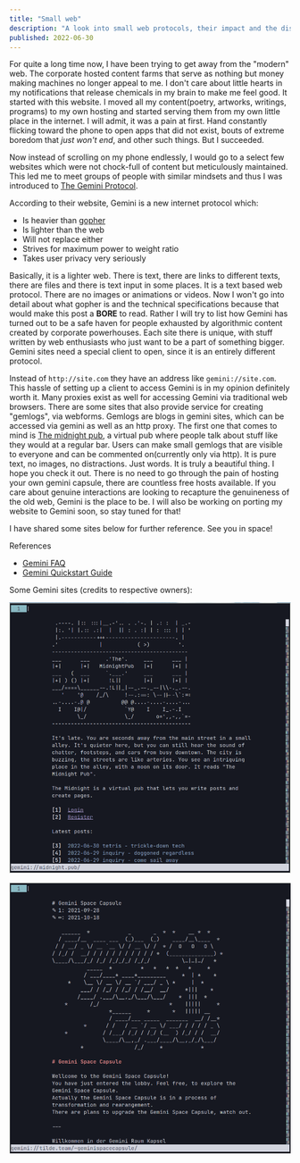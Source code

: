 ```yaml
---
title: "Small web"
description: "A look into small web protocols, their impact and the distraction from corporate vanity they provide."
published: 2022-06-30
---
```

For quite a long time now, I have been trying to get away from the "modern"
web. The corporate hosted content farms that serve as nothing but money making
machines no longer appeal to me. I don't care about little hearts in my
notifications that release chemicals in my brain to make me feel good. It
started with this website. I moved all my content(poetry, artworks, writings,
programs) to my own hosting and started serving them from my own little place
in the internet. I will admit, it was a pain at first. Hand constantly flicking
toward the phone to open apps that did not exist, bouts of extreme boredom that
_just won't end_, and other such things. But I succeeded.

Now instead of scrolling on my phone endlessly, I would go to a select few
websites which were not chock-full of content but meticulously maintained. This
led me to meet groups of people with similar mindsets and thus I was introduced
to [The Gemini Protocol](https://gemini.circumlunar.space/).

According to their website, Gemini is a new internet protocol which:

- Is heavier than
  [gopher](https://arstechnica.com/tech-policy/2009/11/the-web-may-have-won-but-gopher-tunnels-on/)
- Is lighter than the web
- Will not replace either
- Strives for maximum power to weight ratio
- Takes user privacy very seriously

Basically, it is a lighter web. There is text, there are links to different
texts, there are files and there is text input in some places. It is a text
based web protocol. There are no images or animations or videos. Now I won't go
into detail about what gopher is and the technical specifications because that
would make this post a **BORE** to read. Rather I will try to list how Gemini
has turned out to be a safe haven for people exhausted by algorithmic content
created by corporate powerhouses. Each site there is unique, with stuff written
by web enthusiasts who just want to be a part of something bigger. Gemini sites
need a special client to open, since it is an entirely different protocol. 

Instead of `http://site.com` they have an address like `gemini://site.com`.
This hassle of setting up a client to access Gemini is in my opinion definitely
worth it. Many proxies exist as well for accessing Gemini via traditional web
browsers. There are some sites that also provide service for creating
"gemlogs", via webforms. Gemlogs are blogs in gemini sites, which can be
accessed via gemini as well as an http proxy. The first one that comes to mind
is [The midnight pub](https://midnight.pub), a virtual pub where people talk
about stuff like they would at a regular bar. Users can make small gemlogs that
are visible to everyone and can be commented on(currently only via http). It is
pure text, no images, no distractions. Just words. It is truly a beautiful
thing. I hope you check it out. There is no need to go through the pain of
hosting your own gemini capsule, there are countless free hosts available. If
you care about genuine interactions are looking to recapture the genuineness of
the old web, Gemini is the place to be. I will also be working on porting my
website to Gemini soon, so stay tuned for that!

I have shared some sites below for further reference. See you in space!

References

* [Gemini FAQ](https://gemini.circumlunar.space/docs/faq.html)
* [Gemini Quickstart Guide](http://geminiquickst.art/)

Some Gemini sites (credits to respective owners): 

![The Midnight Pub](../../assets/gemini_midnightpub.png) 

![Gemini Space Capsule](../../assets/gemini_spacecapsule.png)
